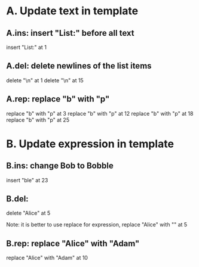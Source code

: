 # A. Update text in template
## A.ins: insert "List:" before all text
  insert "List:" at 1

## A.del: delete newlines of the list items
  delete "\n" at 1
  delete "\n" at 15

## A.rep: replace "b" with "p"
  replace "b" with "p" at 3
  replace "b" with "p" at 12
  replace "b" with "p" at 18
  replace "b" with "p" at 25

# B. Update expression in template

## B.ins: change Bob to Bobble
  insert "ble" at 23

## B.del: 
  delete "Alice" at 5

  Note: it is better to use replace for expression, replace "Alice" with "" at 5

## B.rep: replace "Alice" with "Adam"
  replace "Alice" with "Adam" at 10
